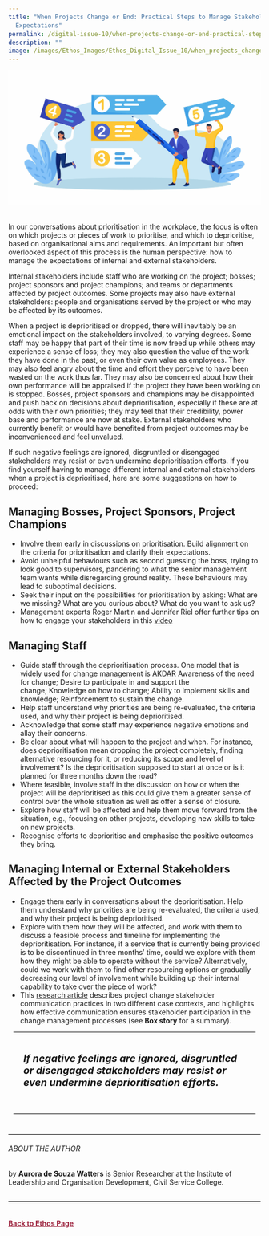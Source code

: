 ```yaml
---
title: "When Projects Change or End: Practical Steps to Manage Stakeholder
  Expectations"
permalink: /digital-issue-10/when-projects-change-or-end-practical-steps-to-manage-stakeholder-expectations/
description: ""
image: /images/Ethos_Images/Ethos_Digital_Issue_10/when_projects_change_or_end_bannerteaser.jpeg
---
```

<style>

.break
{
border-bottom: 1px solid black;
font-weight:bold;
font-style: italic;
padding:20px;
margin:10px;	
font-size:20px;
padding-bottom:30px;
border-top: 1px solid black;	
}			

	
.back a
{
	color: #9f2943;
	font-weight: bold;
}

#banner img
{
	width:100%;
}
	
.author
{
border-bottom: 1px solid black;
margin-top:40px;
padding-bottom:30px;
border-top: 1px solid black;	

}		
	
</style>
	
<div class="background-image">
<img src="/images/Ethos_Images/Ethos_Digital_Issue_10/when_projects_change_or_end_bannerteaser.jpeg">
</div>
<br>

<p>In our conversations about prioritisation in the workplace, the focus is often on which projects or pieces of work to prioritise, and which to deprioritise, based on organisational aims and requirements. An important but often overlooked aspect of this process is the human perspective: how to manage the expectations of internal and external stakeholders.</p>

<p>Internal stakeholders include staff who are working on the project; bosses; project sponsors and project champions; and teams or departments affected by project outcomes. Some projects may also have external stakeholders: people and organisations served by the project or who may be affected by its outcomes.</p>

<p>When a project is deprioritised or dropped, there will inevitably be an emotional impact on the stakeholders involved, to varying degrees. Some staff may be happy that part of their time is now freed up while others may experience a sense of loss; they may also question the value of the work they have done in the past, or even their own value as employees. They may also feel angry about the time and effort they perceive to have been wasted on the work thus far. They may also be concerned about how their own performance will be appraised if the project they have been working on is stopped. Bosses, project sponsors and champions may be disappointed and push back on decisions about deprioritisation, especially if these are at odds with their own priorities; they may feel that their credibility, power base and performance are now at stake. External stakeholders who currently benefit or would have benefited from project outcomes may be inconvenienced and feel unvalued.</p>	

<p>If such negative feelings are ignored, disgruntled or disengaged stakeholders may resist or even undermine deprioritisation efforts. If you find yourself having to manage different internal and external stakeholders when a project is deprioritised, here are some suggestions on how to proceed:</p>

<h2>Managing Bosses, Project Sponsors, Project Champions
</h2>

<ul>
<li>Involve them early in discussions on prioritisation. Build alignment on the criteria for prioritisation and clarify their expectations.</li>
<li>Avoid unhelpful behaviours such as second guessing the boss, trying to look good to supervisors, pandering to what the senior management team wants while disregarding ground reality. These behaviours may lead to suboptimal decisions.</li>
<li>Seek their input on the possibilities for prioritisation by asking: What are we missing? What are you curious about? What do you want to ask us?</li>
<li>Management experts Roger Martin and Jennifer Riel offer further tips on how to engage your stakeholders in this <a href="https://hbr.org/video/3390395863001/tip-1-engaging-stakeholders">video</a></li>
</ul>

<h2>Managing Staff
</h2>

<ul>
<li>Guide staff through the deprioritisation process. One model that is widely used for change management is <a href="https://www.prosci.com/methodology/adkar">AKDAR</a> Awareness&nbsp;of the need for change;&nbsp;Desire&nbsp;to participate in and support the change;&nbsp;Knowledge&nbsp;on how to change;&nbsp;Ability&nbsp;to implement skills and knowledge;&nbsp;Reinforcement&nbsp;to sustain the change.</li>
<li>Help staff understand why priorities are being re-evaluated, the criteria used, and why their project is being deprioritised.</li>
<li>Acknowledge that some staff may experience negative emotions and allay their concerns.</li>
<li>Be clear about what will happen to the project and when. For instance, does deprioritisation mean dropping the project completely, finding alternative resourcing for it, or reducing its scope and level of involvement? Is the deprioritisation supposed to start at once or is it planned for three months down the road?</li>
<li>Where feasible, involve staff in the discussion on how or when the project will be deprioritised as this could give them a greater sense of control over the whole situation as well as offer a sense of closure.</li>
<li>Explore how staff will be affected and help them move forward from the situation, e.g., focusing on other projects, developing new skills to take on new projects.</li>
<li>Recognise efforts to deprioritise and emphasise the positive outcomes they bring.</li>
</ul>

<h2>Managing Internal or External Stakeholders Affected by the Project Outcomes</h2>

<ul>
<li>Engage them early in conversations about the deprioritisation. Help them understand why priorities are being re-evaluated, the criteria used, and why their project is being deprioritised.</li>
<li>Explore with them how they will be affected, and work with them to discuss a feasible process and timeline for implementing the deprioritisation. For instance, if a service that is currently being provided is to be discontinued in three months’ time, could we explore with them how they might be able to operate without the service? Alternatively, could we work with them to find other resourcing options or gradually decreasing our level of involvement while building up their internal capability to take over the piece of work?</li>
<li>This <a href="https://www.researchgate.net/publication/308352652_Project_change_stakeholder_communication">research article</a> describes project change stakeholder communication practices in two different case contexts, and highlights how effective communication ensures stakeholder participation in the change management processes (see&nbsp;<b>Box story</b> for a summary).</li>
</ul>

<div class="break"><p>If negative feelings are ignored, disgruntled or disengaged stakeholders may resist or even undermine deprioritisation efforts.</p></div>
	


<div class="author">
<h6>ABOUT THE AUTHOR</h6>
by <b>Aurora de Souza Watters</b> is Senior Researcher at the Institute of Leadership and Organisation Development, Civil Service College.
	
	
	
</div>	
	
<br>
<br>	
<div class="back">
<a href="/digital-issue-10/">Back to Ethos Page</a>	
</div>